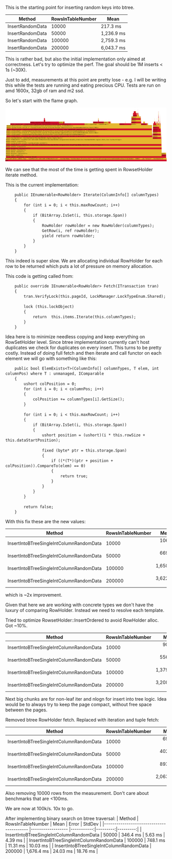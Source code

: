 This is the starting point for inserting random keys into btree.

| Method | RowsInTableNumber | Mean |
|--------|----------|-------------|
| InsertRandomData | 10000 | 217.3 ms|
| InsertRandomData	| 50000	            | 1,236.9 ms	|
| InsertRandomData	| 100000	        | 2,759.3 ms	|
| InsertRandomData	| 200000	        | 6,043.7 ms	|


This is rather bad, but also the initial implementation only aimed at correctness.
Let's try to optimize the perf. The goal should be 1M inserts < 1s (~30X).

Just to add, measurements at this point are pretty lose - e.g. I will be writing this while the tests are running and eating precious CPU. Tests are run on amd 1600x, 32gb of ram and m2 ssd.

So let's start with the flame graph.

![](flameGraphStep1.png)

We can see that the most of the time is getting spent in RowsetHolder iterate method.

This is the current implementation:

        public IEnumerable<RowHolder> Iterate(ColumnInfo[] columnTypes)
        {
            for (int i = 0; i < this.maxRowCount; i++)
            {
                if (BitArray.IsSet(i, this.storage.Span))
                {
                    RowHolder rowHolder = new RowHolder(columnTypes);
                    GetRow(i, ref rowHolder);
                    yield return rowHolder;
                }
            }
        }

This indeed is super slow. We are allocating individual RowHolder for each row to be returned which puts a lot of pressure on memory allocation.

This code is getting called from:

        public override IEnumerable<RowHolder> Fetch(ITransaction tran)
        {
            tran.VerifyLock(this.pageId, LockManager.LockTypeEnum.Shared);

            lock (this.lockObject)
            {
                return  this.items.Iterate(this.columnTypes);
            }
        }


Idea here is to minimize needless copying and keep everything on RowSetHolder level.
Since btree implementation currently can't host duplicates we check for duplicates on every insert. This turns to be pretty costly. Instead of doing full fetch and then iterate and call functor on each element we will go with something like this:

        public bool ElemExists<T>(ColumnInfo[] columnTypes, T elem, int columnPos) where T : unmanaged, IComparable
        {
            ushort colPosition = 0;
            for (int i = 0; i < columnPos; i++)
            {
                colPosition += columnTypes[i].GetSize();
            }

            for (int i = 0; i < this.maxRowCount; i++)
            {
                if (BitArray.IsSet(i, this.storage.Span))
                {
                    ushort position = (ushort)(i * this.rowSize + this.dataStartPosition);

                    fixed (byte* ptr = this.storage.Span)
                    {
                        if ((*(T*)(ptr + position + colPosition)).CompareTo(elem) == 0)
                        {
                            return true;
                        }
                    }
                }
            }

            return false;
        }

With this fix these are the new values:

|                                   Method | RowsInTableNumber |       Mean |    Error |   StdDev |
|----------------------------------------- |------------------ |-----------:|---------:|---------:|
| InsertIntoBTreeSingleIntColumnRandomData |             10000 |   106.5 ms |  1.70 ms |  1.74 ms |
| InsertIntoBTreeSingleIntColumnRandomData |             50000 |   669.5 ms | 12.04 ms | 11.26 ms |
| InsertIntoBTreeSingleIntColumnRandomData |            100000 | 1,650.9 ms | 31.48 ms | 38.66 ms |
| InsertIntoBTreeSingleIntColumnRandomData |            200000 | 3,622.4 ms | 42.50 ms | 39.76 ms |

which is ~2x improvement.

Given that here we are working with concrete types we don't have the luxury of comparing RowHolder. Instead we need to resolve each template.

Tried to optimize RowsetHolder::InsertOrdered to avoid RowHolder alloc. Got ~10%.

|                                   Method | RowsInTableNumber |        Mean |     Error |    StdDev |
|----------------------------------------- |------------------ |------------:|----------:|----------:|
| InsertIntoBTreeSingleIntColumnRandomData |             10000 |    90.98 ms |  1.795 ms |  3.000 ms |
| InsertIntoBTreeSingleIntColumnRandomData |             50000 |   556.63 ms |  6.904 ms |  5.391 ms |
| InsertIntoBTreeSingleIntColumnRandomData |            100000 | 1,379.85 ms | 27.219 ms | 39.036 ms |
| InsertIntoBTreeSingleIntColumnRandomData |            200000 | 3,208.92 ms | 36.132 ms | 32.030 ms |

Next big chunks are for non-leaf iter and nlogn for insert into tree logic. Idea would be to always try to keep the page compact, without free space between the pages.

Removed btree RowHolder fetch. Replaced with iteration and tuple fetch:

|                                   Method | RowsInTableNumber |        Mean |     Error |    StdDev |
|----------------------------------------- |------------------ |------------:|----------:|----------:|
| InsertIntoBTreeSingleIntColumnRandomData |             10000 |    69.08 ms |  0.896 ms |  0.839 ms |
| InsertIntoBTreeSingleIntColumnRandomData |             50000 |   402.94 ms |  1.798 ms |  1.502 ms |
| InsertIntoBTreeSingleIntColumnRandomData |            100000 |   893.23 ms |  8.578 ms |  7.163 ms |
| InsertIntoBTreeSingleIntColumnRandomData |            200000 | 2,063.97 ms | 31.334 ms | 26.166 ms |

Also removing 10000 rows from the measurement. Don't care about benchmarks that are <100ms.

We are now at 100k/s. 10x to go.

After implementing binary search on btree traversal:
|                                   Method | RowsInTableNumber |       Mean |    Error |   StdDev |
|----------------------------------------- |------------------ |-----------:|---------:|---------:|
| InsertIntoBTreeSingleIntColumnRandomData |             50000 |   346.4 ms |  5.63 ms |  4.39 ms |
| InsertIntoBTreeSingleIntColumnRandomData |            100000 |   748.1 ms | 11.31 ms | 10.03 ms |
| InsertIntoBTreeSingleIntColumnRandomData |            200000 | 1,676.4 ms | 24.03 ms | 18.76 ms |
